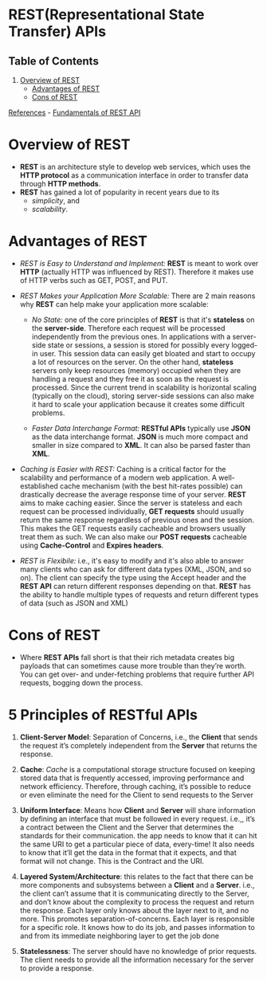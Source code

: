 # REST(Representational State Transfer) APIs

## Table of Contents
1. [Overview of REST](#Overview-of-REST)
    - [Advantages of REST](#Advantages-of-REST)
    - [Cons of REST](#Cons-of-REST)

[References]()
    - [Fundamentals of REST API](https://dev.to/cassiocappellari/fundamentals-of-rest-api-2nag)

# Overview of REST
* __REST__ is an architecture style to develop web services, which uses the __HTTP protocol__ as a communication interface in order to transfer data through __HTTP methods__. 
* __REST__ has gained a lot of popularity in recent years due to its 
    - _simplicity_, and 
    - _scalability_.

# Advantages of REST
* _REST is Easy to Understand and Implement:_ __REST__ is meant to work over __HTTP__ (actually HTTP was influenced by REST). Therefore it makes use of HTTP verbs such as GET, POST, and PUT.

* _REST Makes your Application More Scalable:_ There are 2 main reasons why __REST__ can help make your application more scalable:
    - _No State:_ one of the core principles of __REST__ is that it's __stateless__ on the __server-side__. Therefore each request will be processed independently from the previous ones. In applications with a server-side state or sessions, a session is stored for possibly every logged-in user. This session data can easily get bloated and start to occupy a lot of resources on the server. On the other hand, __stateless__ servers only keep resources (memory) occupied when they are handling a request and they free it as soon as the request is processed. Since the current trend in scalability is horizontal scaling (typically on the cloud), storing server-side sessions can also make it hard to scale your application because it creates some difficult problems.

    - _Faster Data Interchange Format:_ __RESTful APIs__ typically use __JSON__ as the data interchange format. __JSON__ is much more compact and smaller in size compared to __XML__. It can also be parsed faster than __XML__.

* _Caching is Easier with REST:_ Caching is a critical factor for the scalability and performance of a modern web application. A well-established cache mechanism (with the best hit-rates possible) can drastically decrease the average response time of your server. __REST__ aims to make caching easier. Since the server is stateless and each request can be processed individually, __GET requests__ should usually return the same response regardless of previous ones and the session. This makes the GET requests easily cacheable and browsers usually treat them as such. We can also make our __POST requests__ cacheable using __Cache-Control__ and __Expires headers__.

* _REST is Flexibile:_ i.e., it's easy to modify and it's also able to answer many clients who can ask for different data types (XML, JSON, and so on). The client can specify the type using the Accept header and the __REST API__ can return different responses depending on that. __REST__ has the ability to handle multiple types of requests and return different types of data (such as JSON and XML)

# Cons of REST
* Where __REST APIs__ fall short is that their rich metadata creates big payloads that can sometimes cause more trouble than they’re worth. You can get over- and under-fetching problems that require further API requests, bogging down the process.

# 5 Principles of RESTful APIs
1. __Client-Server Model__: Separation of Concerns, i.e., the __Client__ that sends the request it’s completely independent from the __Server__ that returns the response.

2. __Cache__: _Cache_ is a computational storage structure focused on keeping stored data that is frequently accessed, improving performance and network efficiency. Therefore, through caching, it’s possible to reduce or even eliminate the need for the Client to send requests to the Server

3. __Uniform Interface__: Means how __Client__ and __Server__ will share information by defining an interface that must be followed in every request. i.e.,, it’s a contract between the Client and the Server that determines the standards for their communication. the app needs to know that it can hit the same URI to get a particular piece of data, every-time! It also needs to know that it’ll get the data in the format that it expects, and that format will not change. This is the Contract and the URI.

4. __Layered System/Architecture__: this relates to the fact that there can be more components and subsystems between a __Client__ and a __Server__. i.e., the client can’t assume that it is communicating directly to the Server, and don’t know about the complexity to process the request and return the response. Each layer only knows about the layer next to it, and no more. This promotes separation-of-concerns. Each layer is responsible for a specific role. It knows how to do its job, and passes information to and from its immediate neighboring layer to get the job done

5. __Statelessness__: The server should have no knowledge of prior requests. The client needs to provide all the information necessary for the server to provide a response.